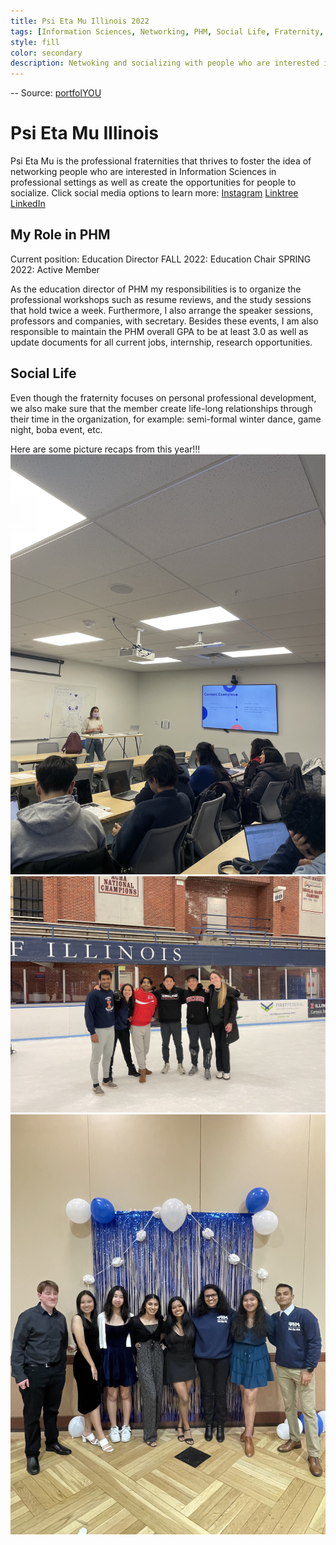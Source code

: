 ```yaml
---
title: Psi Eta Mu Illinois 2022
tags: [Information Sciences, Networking, PHM, Social Life, Fraternity, Professional]
style: fill
color: secondary
description: Netwoking and socializing with people who are interested in Information Sciences.
---
```


-- Source: [portfolYOU](https://github.com/YoussefRaafatNasry/portfolYOU)

# Psi Eta Mu Illinois 
Psi Eta Mu is the professional fraternities that thrives to foster the idea of networking people who are interested in Information Sciences in professional settings as well as create the opportunities for people to socialize. 
Click social media options to learn more:
[Instagram](https://www.instagram.com/phmillinois/?hl=en)
[Linktree](https://linktr.ee/phmillinois)
[LinkedIn](https://www.linkedin.com/company/psi-eta-mu?trk=public_profile_topcard-current-company)

## My Role in PHM
Current position: Education Director
FALL 2022: Education Chair
SPRING 2022: Active Member

As the education director of PHM my responsibilities is to organize the professional workshops such as resume reviews, and the study sessions that hold twice a week. Furthermore, I also arrange the speaker sessions, professors and companies, with secretary. Besides these events, I am also responsible to maintain the PHM overall GPA to be at least 3.0 as well as update documents for all current jobs, internship, research opportunities.

## Social Life 
Even though the fraternity focuses on personal professional development, we also make sure that the member create life-long relationships through their time in the organization, for example: semi-formal winter dance, game night, boba event, etc. 

Here are some picture recaps from this year!!! 
![workshop](/assets/pngs/workshop.png)
![social](/assets/pngs/social.png)
![winterformal](/assets/pngs/winterformal.png)


